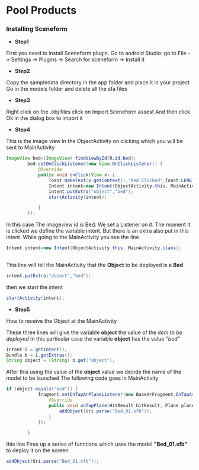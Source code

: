 # Pool Products


### Installing Sceneform

* **Step1** 

First you need to install Sceneform plugin.
Go to android Studio: 
go to File -> Settings ->  Plugins -> Search for sceneform -> Install it

* **Step2**

Copy the sampledata  directory in the app folder and place it in your project
Go in the models folder and delete all the sfa files

* **Step3**

Right click on the .obj files 
click on Import Sceneform assest
And then click Ok in the dialog box to import it

* **Step4**

This is the image view in the ObjectActivity on clicking which you will be sent to MainActivity
```java
ImageView bed=(ImageView) findViewById(R.id.bed);
        bed.setOnClickListener(new View.OnClickListener() {
            @Override
            public void onClick(View v) {
                Toast.makeText(v.getContext(),"bed Clicked",Toast.LENGTH_SHORT).show();
                Intent intent=new Intent(ObjectActivity.this, MainActivity.class);
                intent.putExtra("object","bed");
                startActivity(intent);

            }
        });
```
In this case The imageview id is Bed. We set a Listener on it. The moment it is clicked we define the variable intent. But there is an extra also put in this intent.
While going to the MainActivity you see the line 
```java
Intent intent=new Intent(ObjectActivity.this, MainActivity.class);
                
```
This line will tell the MainActivity that the **Object** to be deployed is a __Bed__
```java 
intent.putExtra("object","bed");
```


then we start the intent
```java
startActivity(intent);
```


* **Step5**

How to receive the Object at the MainActivity

These three lines will give the variable **object** the value of the _item to be deployed_
In this particular case the variable **object** has the value _"bed"_
```java
Intent i = getIntent();
Bundle b = i.getExtras();
String object = (String) b.get("object");
```



After this using the value of the **object** value we decide the name of the model to be launched
The following code goes in MainActivity
```java
if (object.equals("bed")) {
            fragment.setOnTapArPlaneListener(new BaseArFragment.OnTapArPlaneListener() {
                @Override
                public void onTapPlane(HitResult hitResult, Plane plane, MotionEvent motionEvent) {
                    addObject(Uri.parse("Bed_01.sfb"));
                }
            });

        }
```

this line
Fires up a series of functions which uses the model **"Bed_01.sfb"** to deploy it on the screen
```java
addObject(Uri.parse("Bed_01.sfb"));
```
